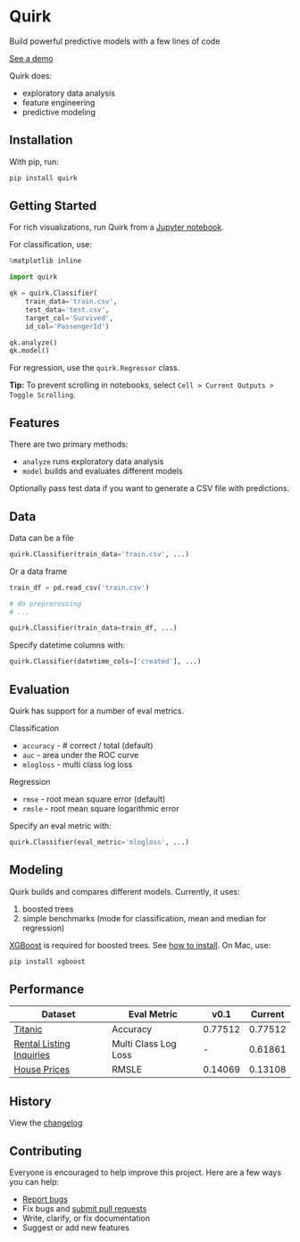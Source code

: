 # Quirk

Build powerful predictive models with a few lines of code

[See a demo](https://github.com/ankane/quirk/blob/demos/demos/Titanic.ipynb)

Quirk does:

- exploratory data analysis
- feature engineering
- predictive modeling

## Installation

With pip, run:

```sh
pip install quirk
```

## Getting Started

For rich visualizations, run Quirk from a [Jupyter notebook](https://jupyter.org/).

For classification, use:

```python
%matplotlib inline

import quirk

qk = quirk.Classifier(
    train_data='train.csv',
    test_data='test.csv',
    target_col='Survived',
    id_col='PassengerId')

qk.analyze()
qk.model()
```

For regression, use the `quirk.Regressor` class.

**Tip:** To prevent scrolling in notebooks, select `Cell > Current Outputs > Toggle Scrolling`.

## Features

There are two primary methods:

- `analyze` runs exploratory data analysis
- `model` builds and evaluates different models

Optionally pass test data if you want to generate a CSV file with predictions.

## Data

Data can be a file

```python
quirk.Classifier(train_data='train.csv', ...)
```

Or a data frame

```python
train_df = pd.read_csv('train.csv')

# do preprocessing
# ...

quirk.Classifier(train_data=train_df, ...)
```

Specify datetime columns with:

```python
quirk.Classifier(datetime_cols=['created'], ...)
```

## Evaluation

Quirk has support for a number of eval metrics.

Classification

- `accuracy` - # correct / total (default)
- `auc` - area under the ROC curve
- `mlogloss` - multi class log loss

Regression

- `rmse` - root mean square error (default)
- `rmsle` - root mean square logarithmic error

Specify an eval metric with:

```python
quirk.Classifier(eval_metric='mlogloss', ...)
```

## Modeling

Quirk builds and compares different models. Currently, it uses:

1. boosted trees
2. simple benchmarks (mode for classification, mean and median for regression)

[XGBoost](https://github.com/dmlc/xgboost) is required for boosted trees. See [how to install](https://github.com/dmlc/xgboost/tree/master/python-package). On Mac, use:

```sh
pip install xgboost
```

## Performance

Dataset | Eval Metric | v0.1 | Current
--- | --- | --- | ---
[Titanic](https://www.kaggle.com/c/titanic) | Accuracy | 0.77512 | 0.77512
[Rental Listing Inquiries](https://www.kaggle.com/c/two-sigma-connect-rental-listing-inquiries) | Multi Class Log Loss | - | 0.61861
[House Prices](https://www.kaggle.com/c/house-prices-advanced-regression-techniques) | RMSLE | 0.14069 | 0.13108

## History

View the [changelog](https://github.com/ankane/quirk/blob/master/CHANGELOG.md)

## Contributing

Everyone is encouraged to help improve this project. Here are a few ways you can help:

- [Report bugs](https://github.com/ankane/quirk/issues)
- Fix bugs and [submit pull requests](https://github.com/ankane/quirk/pulls)
- Write, clarify, or fix documentation
- Suggest or add new features
